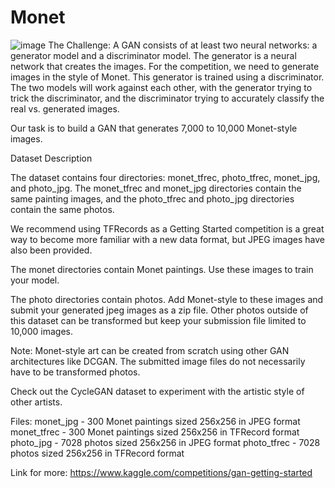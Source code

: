 # Monet
![image](https://github.com/EyalPasha/Monet/assets/51478907/9e19b66d-8986-4197-a8fa-d1edbc776527)
The Challenge: A GAN consists of at least two neural networks: a generator model and a discriminator model. The generator is a neural network that creates the images. For the competition, we need to generate images in the style of Monet. This generator is trained using a discriminator.
The two models will work against each other, with the generator trying to trick the discriminator, and the discriminator trying to accurately classify the real vs. generated images.

Our task is to build a GAN that generates 7,000 to 10,000 Monet-style images.


Dataset Description

The dataset contains four directories: monet_tfrec, photo_tfrec, monet_jpg, and photo_jpg. The monet_tfrec and monet_jpg directories contain the same painting images, and the photo_tfrec and photo_jpg directories contain the same photos.

We recommend using TFRecords as a Getting Started competition is a great way to become more familiar with a new data format, but JPEG images have also been provided.

The monet directories contain Monet paintings. Use these images to train your model.

The photo directories contain photos. Add Monet-style to these images and submit your generated jpeg images as a zip file. Other photos outside of this dataset can be transformed but keep your submission file limited to 10,000 images.

Note: Monet-style art can be created from scratch using other GAN architectures like DCGAN. The submitted image files do not necessarily have to be transformed photos.

Check out the CycleGAN dataset to experiment with the artistic style of other artists.

Files:
monet_jpg - 300 Monet paintings sized 256x256 in JPEG format
monet_tfrec - 300 Monet paintings sized 256x256 in TFRecord format
photo_jpg - 7028 photos sized 256x256 in JPEG format
photo_tfrec - 7028 photos sized 256x256 in TFRecord format

Link for more: https://www.kaggle.com/competitions/gan-getting-started
